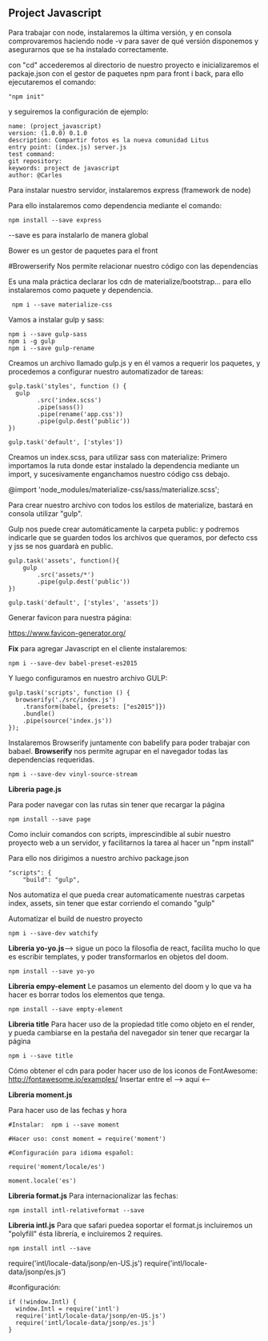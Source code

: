 ## Project Javascript

Para trabajar con node, instalaremos la última versión, y en consola comprovaremos haciendo node -v para saver de qué versión disponemos y asegurarnos que se ha instalado correctamente.

con "cd" accederemos al directorio de nuestro proyecto e inicializaremos el packaje.json con el gestor de paquetes npm para front i back, para ello ejecutaremos el comando:
```
"npm init"
```

y seguiremos la configuración de ejemplo:
```
name: (project_javascript)
version: (1.0.0) 0.1.0
description: Compartir fotos es la nueva comunidad Litus
entry point: (index.js) server.js
test command:
git repository:
keywords: project de javascript
author: @Carles
```

Para instalar nuestro servidor, instalaremos express (framework de node)

Para ello instalaremos como dependencia mediante el comando:

```
npm install --save express
```

--save es para instalarlo de manera global

Bower es un gestor de paquetes para el front

#Browerserify
Nos permite relacionar nuestro código con las dependencias

Es una mala práctica declarar los cdn de materialize/bootstrap... para ello instalaremos como paquete y dependencia.
```
 npm i --save materialize-css
```

Vamos a instalar gulp y sass: 
```
npm i --save gulp-sass
npm i -g gulp
npm i --save gulp-rename
```

Creamos un archivo llamado gulp.js y en él vamos a requerir los paquetes,
y procedemos a configurar nuestro automatizador de tareas:

```
gulp.task('styles', function () {
  gulp
        .src('index.scss')
        .pipe(sass())
        .pipe(rename('app.css'))
        .pipe(gulp.dest('public'))
})

gulp.task('default', ['styles'])
```

Creamos un index.scss, para utilizar sass con materialize:
Primero importamos la ruta donde estar instalado la dependencia mediante un import, y sucesivamente enganchamos nuestro código css debajo.

@import 'node_modules/materialize-css/sass/materialize.scss';

Para crear nuestro archivo con todos los estilos de materialize, bastará en consola utilizar "gulp".

Gulp nos puede crear automáticamente la carpeta public: y podremos indicarle que se guarden todos los archivos que queramos, por defecto css y jss se nos guardarà en public.  

```
gulp.task('assets', function(){
    gulp
        .src('assets/*')
        .pipe(gulp.dest('public'))
})

gulp.task('default', ['styles', 'assets'])
```

Generar favicon para nuestra página: 

https://www.favicon-generator.org/

**Fix** para agregar Javascript en el cliente instalaremos:

```
npm i --save-dev babel-preset-es2015
```

Y luego configuramos en nuestro archivo GULP:

```
gulp.task('scripts', function () {
  browserify('./src/index.js')
    .transform(babel, {presets: ["es2015"]})
    .bundle()
    .pipe(source('index.js'))
});
```

Instalaremos Browserify juntamente con babelify para poder trabajar con babael.
**Browserify** nos permite agrupar en el navegador todas las dependencias requeridas.

```
npm i --save-dev vinyl-source-stream
```

**Libreria page.js**

Para poder navegar con las rutas sin tener que recargar la página

```
npm install --save page
```

Como incluir comandos con scripts, imprescindible al subir nuestro proyecto web a un servidor, y facilitarnos la tarea al hacer un "npm install" 

Para ello nos dirigimos a nuestro archivo package.json
```
"scripts": {
    "build": "gulp",
```

Nos automatiza el que pueda crear automaticamente nuestras carpetas index, assets, sin tener que estar corriendo el comando "gulp"

Automatizar el build de nuestro proyecto

```
npm i --save-dev watchify
```

**Libreria yo-yo.js**--> sigue un poco la filosofia de react, facilita mucho lo que es escribir templates, y poder transformarlos en objetos del doom. 

```
npm install --save yo-yo
```

**Libreria empy-element**
Le pasamos un elemento del doom y lo que va ha hacer es borrar todos los elementos que tenga.

```
npm install --save empty-element

```

**Libreria title**
Para hacer uso de la propiedad title como objeto en el render, y pueda cambiarse en la pestaña del navegador sin tener que recargar la página
```
npm i --save title
```

Cómo obtener el cdn para poder hacer uso de los iconos de FontAwesome: http://fontawesome.io/examples/
 Insertar entre el <head> --> aquí <--</head>
<link href="https://maxcdn.bootstrapcdn.com/font-awesome/4.4.0/css/font-awesome.min.css" rel="stylesheet">

**Libreria moment.js**

Para hacer uso de las fechas y hora

```
#Instalar:  npm i --save moment

#Hacer uso: const moment = require('moment')

#Configuración para idioma español: 

require('moment/locale/es')

moment.locale('es')
```


**Libreria format.js**
Para internacionalizar las fechas:

```
npm install intl-relativeformat --save
```

**Libreria intl.js**
Para que safari puedea soportar el format.js incluiremos un "polyfill" ésta librería, e incluiremos 2 requires.

```
npm install intl --save
```

require('intl/locale-data/jsonp/en-US.js')
require('intl/locale-data/jsonp/es.js')

#configuración:
```
if (!window.Intl) {
  window.Intl = require('intl')
  require('intl/locale-data/jsonp/en-US.js')
  require('intl/locale-data/jsonp/es.js')
}
```